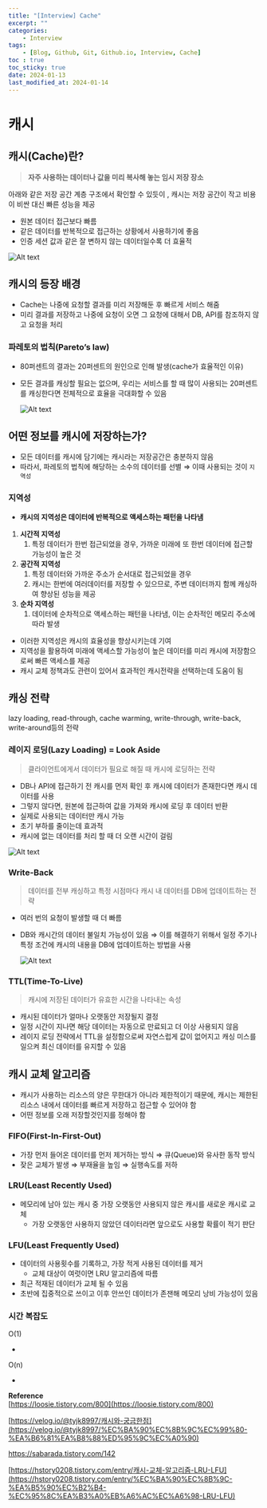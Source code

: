 ```yaml
---
title: "[Interview] Cache"
excerpt: ""
categories:
    - Interview
tags:
    - [Blog, Github, Git, Github.io, Interview, Cache]
toc : true
toc_sticky: true
date: 2024-01-13
last_modified_at: 2024-01-14
---
```

# 캐시

## 캐시(Cache)란?

> **자주 사용하는 데이터나 값을 미리 복사해 놓는 임시 저장 장소**
> 

아래와 같은 저장 공간 계층 구조에서 확인할 수 있듯이 , 캐시는 저장 공간이 작고 비용이 비싼 대신 빠른 성능을 제공

- 원본 데이터 접근보다 빠름
- 같은 데이터를 반복적으로 접근하는 상황에서 사용하기에 좋음
- 인증 세션 값과 같은 잘 변하지 않는 데이터일수록 더 효율적

![Alt text](/assets/img/2024-01-13-cache/image-1.png)

## 캐시의 등장 배경

- Cache는 나중에 요청할 결과를 미리 저장해둔 후 빠르게 서비스 해줌
- 미리 결과를 저장하고 나중에 요청이 오면 그 요청에 대해서 DB, API를 참조하지 않고 요청을 처리

### 파레토의 법칙(Pareto’s law)

- 80퍼센트의 결과는 20퍼센트의 원인으로 인해 발생(cache가 효율적인 이유)
- 모든 결과를 캐싱할 필요는 없으며, 우리는 서비스를 할 때 많이 사용되는 20퍼센트를 캐싱한다면 전체적으로 효율을 극대화할 수 있음
    
    ![Alt text](/assets/img/2024-01-13-cache/image-2.png)
    

## 어떤 정보를 캐시에 저장하는가?

- 모든 데이터를 캐시에 담기에는 캐시라는 저장공간은 충분하지 않음
- 따라서, 파레토의 법칙에 해당하는 소수의 데이터를 선별 ⇒ 이때 사용되는 것이 `지역성`

### 지역성

- **캐시의 지역성은 데이터에 반복적으로 액세스하는 패턴을 나타냄**
1. **시간적 지역성**
    1. 특정 데이터가 한번 접근되었을 경우, 가까운 미래에 또 한번 데이터에 접근할 가능성이 높은 것
2. **공간적 지역성**
    1. 특정 데이터와 가까운 주소가 순서대로 접근되었을 경우
    2. 캐시는 한번에 여러데이터를 저장할 수 있으므로, 주변 데이터까지 함께 캐싱하여 향상된 성능을 제공
3. **순차 지역성**
    1. 데이터에 순차적으로 액세스하는 패턴을 나타냄, 이는 순차적인 메모리 주소에 따라 발생
    
- 이러한 지역성은 캐시의 효율성을 향상시키는데 기여
- 지역성을 활용하여 미래에 액세스할 가능성이 높은 데이터를 미리 캐시에 저장함으로써 빠른 액세스를 제공
- 캐시 교체 정책과도 관련이 있어서 효과적인 캐시전략을 선택하는데 도움이 됨

## 캐싱 전략

lazy loading, read-through, cache warming, write-through, write-back, write-around등의 전략

### 레이지 로딩(Lazy Loading) = Look Aside

> 클라이언트에게서 데이터가 필요로 해질 때 캐시에 로딩하는 전략
> 
- DB나 API에 접근하기 전 캐시를 먼저 확인 후 캐시에 데이터가 존재한다면 캐시 데이터를 사용
- 그렇지 않다면, 원본에 접근하여 값을 가져와 캐시에 로딩 후 데이터 반환
- 실제로 사용되는 데이터만 캐시 가능
- 초기 부하를 줄이는데 효과적
- 캐시에 없는 데이터를 처리 할 때 더 오랜 시간이 걸림

![Alt text](/assets/img/2024-01-13-cache/image-3.png)

### Write-Back

> 데이터를 전부 캐싱하고 특정 시점마다 캐시 내 데이터를 DB에 업데이트하는 전략
> 
- 여러 번의 요청이 발생할 때 더 빠름
- DB와 캐시간의 데이터 불일치 가능성이 있음 ⇒ 이를 해결하기 위해서 일정 주기나 특정 조건에 캐시의 내용을 DB에 업데이트하는 방법을 사용
    
    ![Alt text](/assets/img/2024-01-13-cache/image-4.png)
    

### TTL(Time-To-Live)

> 캐시에 저장된 데이터가 유효한 시간을 나타내는 속성
> 
- 캐시된 데이터가 얼마나 오랫동안 저장될지 결정
- 일정 시간이 지나면 해당 데이터는 자동으로 만료되고 더 이상 사용되지 않음
- 레이지 로딩 전략에서 TTL을 설정함으로써 자연스럽게 값이 없어지고 캐싱 미스를 일으켜 최신 데이터를 유지할 수 있음

## 캐시 교체 알고리즘

- 캐시가 사용하는 리소스의 양은 무한대가 아니라 제한적이기 때문에, 캐시는 제한된 리소스 내에서 데이터를 빠르게 저장하고 접근할 수 있어야 함
- 어떤 정보를 오래 저장할것인지를 정해야 함

### FIFO(First-In-First-Out)

- 가장 먼저 들어온 데이터를 먼저 제거하는 방식 ⇒ 큐(Queue)와 유사한 동작 방식
- 잦은 교체가 발생 ⇒ 부재율을 높임 ⇒ 실행속도를 저하

### LRU(Least Recently Used)

- 메모리에 남아 있는 캐시 중 가장 오랫동안 사용되지 않은 캐시를 새로운 캐시로 교체
    - 가장 오랫동안 사용하지 않았던 데이터라면 앞으로도 사용할 확률이 적기 판단

### LFU(Least Frequently Used)

- 데이터의 사용횟수를 기록하고, 가장 적게 사용된 데이터를 제거
    - 교체 대상이 여럿이면 LRU 알고리즘에 따름
- 최근 적재된 데이터가 교체 될 수 있음
- 초반에 집중적으로 쓰이고 이후 안쓰인 데이터가 존잰해 메모리 낭비 가능성이 있음

### 시간 복잡도

O(1)        

- 

O(n)

- 

**Reference**<br>
[https://loosie.tistory.com/800](https://loosie.tistory.com/800)

[https://velog.io/@tyjk8997/캐시와-궁금한점](https://velog.io/@tyjk8997/%EC%BA%90%EC%8B%9C%EC%99%80-%EA%B6%81%EA%B8%88%ED%95%9C%EC%A0%90)

https://sabarada.tistory.com/142

[https://hstory0208.tistory.com/entry/캐시-교체-알고리즘-LRU-LFU](https://hstory0208.tistory.com/entry/%EC%BA%90%EC%8B%9C-%EA%B5%90%EC%B2%B4-%EC%95%8C%EA%B3%A0%EB%A6%AC%EC%A6%98-LRU-LFU)